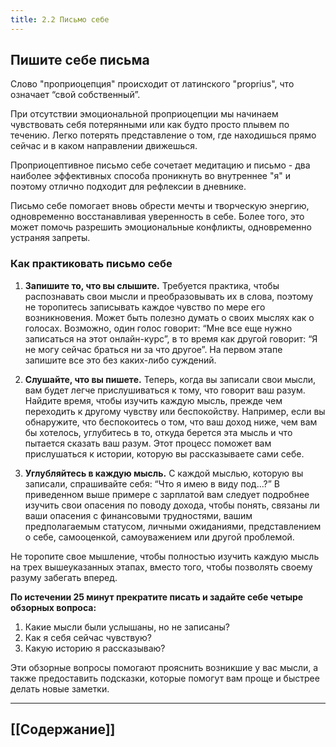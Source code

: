 ```yaml
---
title: 2.2 Письмо себе
---
```

## Пишите себе письма

Слово "проприоцепция" происходит от латинского "proprius", что означает “свой собственный”.

При отсутствии эмоциональной проприоцепции мы начинаем чувствовать себя потерянными или как будто просто плывем по течению. Легко потерять представление о том, где находишься прямо сейчас и в каком направлении движешься.

Проприоцептивное письмо себе сочетает медитацию и письмо - два наиболее эффективных способа проникнуть во внутреннее "я" и поэтому отлично подходит для рефлексии в дневнике.

Письмо себе помогает вновь обрести мечты и творческую энергию, одновременно восстанавливая уверенность в себе. Более того, это может помочь разрешить эмоциональные конфликты, одновременно устраняя запреты.
### Как практиковать письмо себе

1. **Запишите то, что вы слышите.** Требуется практика, чтобы распознавать свои мысли и преобразовывать их в слова, поэтому не торопитесь записывать каждое чувство по мере его возникновения. Может быть полезно думать о своих мыслях как о голосах. Возможно, один голос говорит: “Мне все еще нужно записаться на этот онлайн-курс”, в то время как другой говорит: “Я не могу сейчас браться ни за что другое”. На первом этапе запишите все это без каких-либо суждений.

2. **Слушайте, что вы пишете.** Теперь, когда вы записали свои мысли, вам будет легче прислушиваться к тому, что говорит ваш разум. Найдите время, чтобы изучить каждую мысль, прежде чем переходить к другому чувству или беспокойству. Например, если вы обнаружите, что беспокоитесь о том, что ваш доход ниже, чем вам бы хотелось, углубитесь в то, откуда берется эта мысль и что пытается сказать ваш разум. Этот процесс поможет вам прислушаться к истории, которую вы рассказываете сами себе.

3. **Углубляйтесь в каждую мысль.** С каждой мыслью, которую вы записали, спрашивайте себя: “Что я имею в виду под...?” В приведенном выше примере с зарплатой вам следует подробнее изучить свои опасения по поводу дохода, чтобы понять, связаны ли ваши опасения с финансовыми трудностями, вашим предполагаемым статусом, личными ожиданиями, представлением о себе, самооценкой, самоуважением или другой проблемой.

Не торопите свое мышление, чтобы полностью изучить каждую мысль на трех вышеуказанных этапах, вместо того, чтобы позволять своему разуму забегать вперед.

**По истечении 25 минут прекратите писать и задайте себе четыре обзорных вопроса:**

1. Какие мысли были услышаны, но не записаны?
2. Как я себя сейчас чувствую?
3. Какую историю я рассказываю?

Эти обзорные вопросы помогают прояснить возникшие у вас мысли, а также предоставить подсказки, которые помогут вам проще и быстрее делать новые заметки.

---
## [[Содержание]]